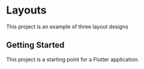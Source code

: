 # Layouts

This project is an example of three layout designs

## Getting Started

This project is a starting point for a Flutter application.

